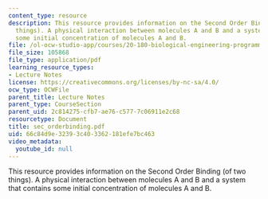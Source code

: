 ```yaml
---
content_type: resource
description: This resource provides information on the Second Order Binding (of two
  things). A physical interaction between molecules A and B and a system that contains
  some initial concentration of molecules A and B.
file: /ol-ocw-studio-app/courses/20-180-biological-engineering-programming-spring-2006/66c84d9e32393c403362181efe7bc463_sec_orderbinding.pdf
file_size: 105868
file_type: application/pdf
learning_resource_types:
- Lecture Notes
license: https://creativecommons.org/licenses/by-nc-sa/4.0/
ocw_type: OCWFile
parent_title: Lecture Notes
parent_type: CourseSection
parent_uid: 2c814275-cfb7-ae76-c577-7c06911e2c68
resourcetype: Document
title: sec_orderbinding.pdf
uid: 66c84d9e-3239-3c40-3362-181efe7bc463
video_metadata:
  youtube_id: null
---
```

This resource provides information on the Second Order Binding (of two things). A physical interaction between molecules A and B and a system that contains some initial concentration of molecules A and B.